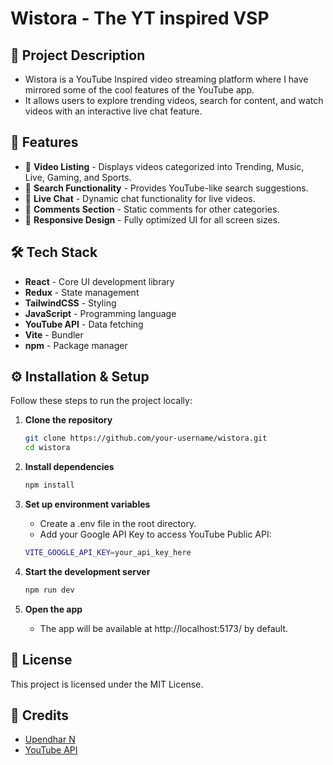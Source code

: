 # Wistora - The YT inspired VSP

## 📝 Project Description

- Wistora is a YouTube Inspired video streaming platform where I have mirrored some of the cool features of the YouTube app.
- It allows users to explore trending videos, search for content, and watch videos with an interactive live chat feature.

## 🚀 Features

- 🎥 **Video Listing** - Displays videos categorized into Trending, Music, Live, Gaming, and Sports.
- 🔎 **Search Functionality** - Provides YouTube-like search suggestions.
- 💬 **Live Chat** - Dynamic chat functionality for live videos.
- 📝 **Comments Section** - Static comments for other categories.
- 📱 **Responsive Design** - Fully optimized UI for all screen sizes.

## 🛠 Tech Stack

- **React** - Core UI development library
- **Redux** - State management
- **TailwindCSS** - Styling
- **JavaScript** - Programming language
- **YouTube API** - Data fetching
- **Vite** - Bundler
- **npm** - Package manager

## ⚙️ Installation & Setup

Follow these steps to run the project locally:

1. **Clone the repository**
   ```sh
   git clone https://github.com/your-username/wistora.git
   cd wistora
   ```
2. **Install dependencies**

   ```sh
   npm install
   ```

3. **Set up environment variables**

   - Create a .env file in the root directory.
   - Add your Google API Key to access YouTube Public API:

   ```sh
   VITE_GOOGLE_API_KEY=your_api_key_here
   ```

4. **Start the development server**
   ```sh
   npm run dev
   ```
5. **Open the app**
   - The app will be available at http://localhost:5173/ by default.

## 📜 License

This project is licensed under the MIT License.

## 📝 Credits

- [Upendhar N](https://www.linkedin.com/in/upendharnemmani/)
- [YouTube API](https://developers.google.com/youtube/v3/getting-started)
